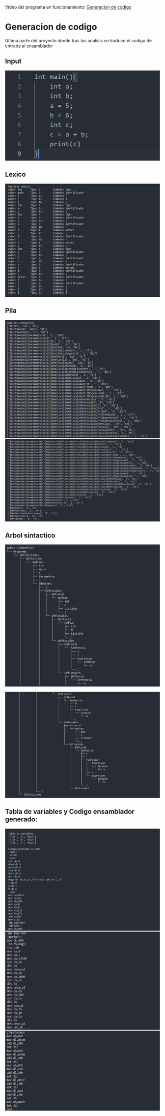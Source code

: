 Video del programa en funcionamiento: [Generacion de codigo](https://youtu.be/JXyUloE_MRg)

# Generacion de codigo

Ultima parte del proyecto donde tras los analisis se traduce el codigo de entrada al ensamblador

## Input
![Input](https://github.com/jairboh/SemTraductores2/blob/main/4.GeneracionCodigo/Imagenes/Input.png?raw=true)

## Lexico
![Lexico](https://github.com/jairboh/SemTraductores2/blob/main/4.GeneracionCodigo/Imagenes/Lexico.png?raw=true)

## Pila
![Pila](https://github.com/jairboh/SemTraductores2/blob/main/4.GeneracionCodigo/Imagenes/Pila1.png?raw=true)
![Pila2](https://github.com/jairboh/SemTraductores2/blob/main/4.GeneracionCodigo/Imagenes/Pila2.png?raw=true)

## Arbol sintactico
![Arbol](https://github.com/jairboh/SemTraductores2/blob/main/4.GeneracionCodigo/Imagenes/Arbol1.png?raw=true)

![Arbol2](https://github.com/jairboh/SemTraductores2/blob/main/4.GeneracionCodigo/Imagenes/Arbol2.png?raw=true)

## Tabla de variables y Codigo ensamblador generado:
![Var](https://github.com/jairboh/SemTraductores2/blob/main/4.GeneracionCodigo/Imagenes/variables.png?raw=true)
![Codigo](https://github.com/jairboh/SemTraductores2/blob/main/4.GeneracionCodigo/Imagenes/variables2.png?raw=true)
![Codigo](https://github.com/jairboh/SemTraductores2/blob/main/4.GeneracionCodigo/Imagenes/variables3.png?raw=true)

